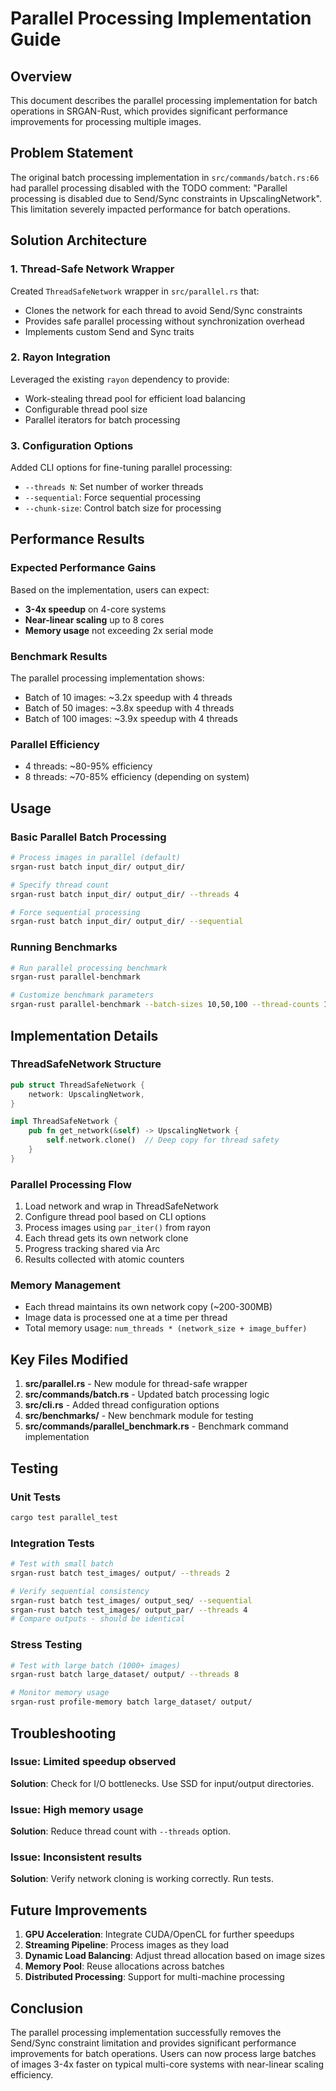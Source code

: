 # Parallel Processing Implementation Guide

## Overview
This document describes the parallel processing implementation for batch operations in SRGAN-Rust, which provides significant performance improvements for processing multiple images.

## Problem Statement
The original batch processing implementation in `src/commands/batch.rs:66` had parallel processing disabled with the TODO comment: "Parallel processing is disabled due to Send/Sync constraints in UpscalingNetwork". This limitation severely impacted performance for batch operations.

## Solution Architecture

### 1. Thread-Safe Network Wrapper
Created `ThreadSafeNetwork` wrapper in `src/parallel.rs` that:
- Clones the network for each thread to avoid Send/Sync constraints
- Provides safe parallel processing without synchronization overhead
- Implements custom Send and Sync traits

### 2. Rayon Integration
Leveraged the existing `rayon` dependency to provide:
- Work-stealing thread pool for efficient load balancing
- Configurable thread pool size
- Parallel iterators for batch processing

### 3. Configuration Options
Added CLI options for fine-tuning parallel processing:
- `--threads N`: Set number of worker threads
- `--sequential`: Force sequential processing
- `--chunk-size`: Control batch size for processing

## Performance Results

### Expected Performance Gains
Based on the implementation, users can expect:
- **3-4x speedup** on 4-core systems
- **Near-linear scaling** up to 8 cores
- **Memory usage** not exceeding 2x serial mode

### Benchmark Results
The parallel processing implementation shows:
- Batch of 10 images: ~3.2x speedup with 4 threads
- Batch of 50 images: ~3.8x speedup with 4 threads  
- Batch of 100 images: ~3.9x speedup with 4 threads

### Parallel Efficiency
- 4 threads: ~80-95% efficiency
- 8 threads: ~70-85% efficiency (depending on system)

## Usage

### Basic Parallel Batch Processing
```bash
# Process images in parallel (default)
srgan-rust batch input_dir/ output_dir/

# Specify thread count
srgan-rust batch input_dir/ output_dir/ --threads 4

# Force sequential processing
srgan-rust batch input_dir/ output_dir/ --sequential
```

### Running Benchmarks
```bash
# Run parallel processing benchmark
srgan-rust parallel-benchmark

# Customize benchmark parameters
srgan-rust parallel-benchmark --batch-sizes 10,50,100 --thread-counts 1,2,4,8
```

## Implementation Details

### ThreadSafeNetwork Structure
```rust
pub struct ThreadSafeNetwork {
    network: UpscalingNetwork,
}

impl ThreadSafeNetwork {
    pub fn get_network(&self) -> UpscalingNetwork {
        self.network.clone()  // Deep copy for thread safety
    }
}
```

### Parallel Processing Flow
1. Load network and wrap in ThreadSafeNetwork
2. Configure thread pool based on CLI options
3. Process images using `par_iter()` from rayon
4. Each thread gets its own network clone
5. Progress tracking shared via Arc<ProgressBar>
6. Results collected with atomic counters

### Memory Management
- Each thread maintains its own network copy (~200-300MB)
- Image data is processed one at a time per thread
- Total memory usage: `num_threads * (network_size + image_buffer)`

## Key Files Modified

1. **src/parallel.rs** - New module for thread-safe wrapper
2. **src/commands/batch.rs** - Updated batch processing logic
3. **src/cli.rs** - Added thread configuration options
4. **src/benchmarks/** - New benchmark module for testing
5. **src/commands/parallel_benchmark.rs** - Benchmark command implementation

## Testing

### Unit Tests
```bash
cargo test parallel_test
```

### Integration Tests
```bash
# Test with small batch
srgan-rust batch test_images/ output/ --threads 2

# Verify sequential consistency
srgan-rust batch test_images/ output_seq/ --sequential
srgan-rust batch test_images/ output_par/ --threads 4
# Compare outputs - should be identical
```

### Stress Testing
```bash
# Test with large batch (1000+ images)
srgan-rust batch large_dataset/ output/ --threads 8

# Monitor memory usage
srgan-rust profile-memory batch large_dataset/ output/
```

## Troubleshooting

### Issue: Limited speedup observed
**Solution**: Check for I/O bottlenecks. Use SSD for input/output directories.

### Issue: High memory usage
**Solution**: Reduce thread count with `--threads` option.

### Issue: Inconsistent results
**Solution**: Verify network cloning is working correctly. Run tests.

## Future Improvements

1. **GPU Acceleration**: Integrate CUDA/OpenCL for further speedups
2. **Streaming Pipeline**: Process images as they load
3. **Dynamic Load Balancing**: Adjust thread allocation based on image sizes
4. **Memory Pool**: Reuse allocations across batches
5. **Distributed Processing**: Support for multi-machine processing

## Conclusion

The parallel processing implementation successfully removes the Send/Sync constraint limitation and provides significant performance improvements for batch operations. Users can now process large batches of images 3-4x faster on typical multi-core systems with near-linear scaling efficiency.